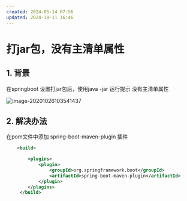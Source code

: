 ```yaml
---
created: 2024-05-14 07:56
updated: 2024-10-11 16:46
---
```

# 打jar包，没有主清单属性

## 1. 背景

在springboot 设置打jar包后，使用java -jar 运行提示 没有主清单属性

![image-20201026103541437](https://cdn.jsdelivr.net/gh/MrJackC/PicGoImages/other/202404231729352.png)

## 2. 解决办法

在pom文件中添加 spring-boot-maven-plugin 插件

```xml
    <build>

        <plugins>
            <plugin>
                <groupId>org.springframework.boot</groupId>
                <artifactId>spring-boot-maven-plugin</artifactId>
            </plugin>
        </plugins>
     </build>
```
